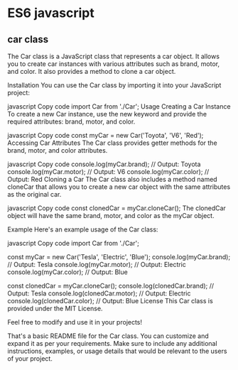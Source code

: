 # ES6 javascript

## car class

The Car class is a JavaScript class that represents a car object. It allows you to create car instances with various attributes such as brand, motor, and color. It also provides a method to clone a car object.

Installation
You can use the Car class by importing it into your JavaScript project:

javascript
Copy code
import Car from './Car';
Usage
Creating a Car Instance
To create a new Car instance, use the new keyword and provide the required attributes: brand, motor, and color.

javascript
Copy code
const myCar = new Car('Toyota', 'V6', 'Red');
Accessing Car Attributes
The Car class provides getter methods for the brand, motor, and color attributes.

javascript
Copy code
console.log(myCar.brand);  // Output: Toyota
console.log(myCar.motor);  // Output: V6
console.log(myCar.color);  // Output: Red
Cloning a Car
The Car class also includes a method named cloneCar that allows you to create a new car object with the same attributes as the original car.

javascript
Copy code
const clonedCar = myCar.cloneCar();
The clonedCar object will have the same brand, motor, and color as the myCar object.

Example
Here's an example usage of the Car class:

javascript
Copy code
import Car from './Car';

const myCar = new Car('Tesla', 'Electric', 'Blue');
console.log(myCar.brand);  // Output: Tesla
console.log(myCar.motor);  // Output: Electric
console.log(myCar.color);  // Output: Blue

const clonedCar = myCar.cloneCar();
console.log(clonedCar.brand);  // Output: Tesla
console.log(clonedCar.motor);  // Output: Electric
console.log(clonedCar.color);  // Output: Blue
License
This Car class is provided under the MIT License.

Feel free to modify and use it in your projects!

That's a basic README file for the Car class. You can customize and expand it as per your requirements. Make sure to include any additional instructions, examples, or usage details that would be relevant to the users of your project.
